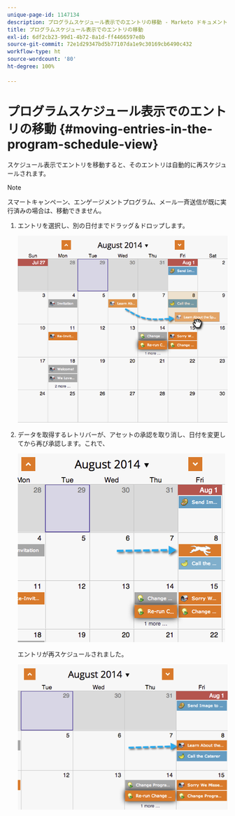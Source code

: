 ```yaml
---
unique-page-id: 1147134
description: プログラムスケジュール表示でのエントリの移動 - Marketo ドキュメント - 製品ドキュメント
title: プログラムスケジュール表示でのエントリの移動
exl-id: 6df2cb23-99d1-4b72-8a1d-ff4466597e8b
source-git-commit: 72e1d29347bd5b77107da1e9c30169cb6490c432
workflow-type: ht
source-wordcount: '80'
ht-degree: 100%

---
```


# プログラムスケジュール表示でのエントリの移動 {#moving-entries-in-the-program-schedule-view}

スケジュール表示でエントリを移動すると、そのエントリは自動的に再スケジュールされます。

>[!NOTE]
>
>スマートキャンペーン、エンゲージメントプログラム、メール一斉送信が既に実行済みの場合は、移動できません。

1. エントリを選択し、別の日付までドラッグ＆ドロップします。

   ![](assets/image2014-9-18-17-3a47-3a23.png)

1. データを取得するレトリバーが、アセットの承認を取り消し、日付を変更してから再び承認します。これで、

   ![](assets/image2014-9-18-17-3a47-3a35.png)

   エントリが再スケジュールされました。

   ![](assets/image2014-9-18-17-3a49-3a19.png)
